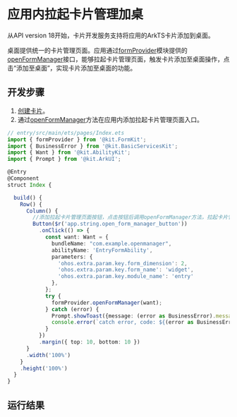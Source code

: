 # 应用内拉起卡片管理加桌
<!--Kit: Form Kit-->
<!--Subsystem: Ability-->
<!--Owner: @cx983299475-->
<!--Designer: @xueyulong-->
<!--Tester: @chenmingze-->
<!--Adviser: @Brilliantry_Rui-->

从API version 18开始，卡片开发服务支持将应用的ArkTS卡片添加到桌面。

桌面提供统一的卡片管理页面。应用通过[formProvider](../reference/apis-form-kit/js-apis-app-form-formProvider.md)模块提供的[openFormManager](../reference/apis-form-kit/js-apis-app-form-formProvider.md#formprovideropenformmanager18)接口，能够拉起卡片管理页面，触发卡片添加至桌面操作，点击“添加至桌面”，实现卡片添加至桌面的功能。

## 开发步骤
1. [创建卡片](./arkts-ui-widget-creation.md)。
2. 通过[openFormManager](../reference/apis-form-kit/js-apis-app-form-formProvider.md#formprovideropenformmanager18)方法在应用内添加拉起卡片管理页面入口。

```ts
// entry/src/main/ets/pages/Index.ets
import { formProvider } from '@kit.FormKit';
import { BusinessError } from '@kit.BasicServicesKit';
import { Want } from '@kit.AbilityKit';
import { Prompt } from '@kit.ArkUI';

@Entry
@Component
struct Index {

  build() {
    Row() {
      Column() {
        //添加拉起卡片管理页面按钮，点击按钮后调用openFormManager方法，拉起卡片管理页面
        Button($r('app.string.open_form_manager_button'))
          .onClick(() => {
            const want: Want = {
              bundleName: "com.example.openmanager",
              abilityName: 'EntryFormAbility',
              parameters: {
                'ohos.extra.param.key.form_dimension': 2,
                'ohos.extra.param.key.form_name': 'widget',
                'ohos.extra.param.key.module_name': 'entry'
              },
            };
            try {
              formProvider.openFormManager(want);
            } catch (error) {
              Prompt.showToast({message: (error as BusinessError).message});
              console.error(`catch error, code: ${(error as BusinessError).code}, message: ${(error as BusinessError).message})`);
            }
          })
          .margin({ top: 10, bottom: 10 })
      }
      .width('100%')
    }
    .height('100%')
  }
}
```

## 运行结果

